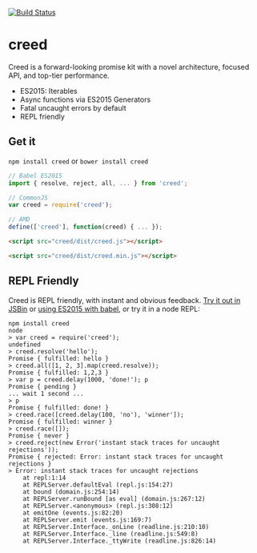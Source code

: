 [![Build Status](https://travis-ci.org/briancavalier/creed.svg?branch=master)](https://travis-ci.org/briancavalier/creed)

# creed

Creed is a forward-looking promise kit with a novel architecture, focused API, and top-tier performance.

* ES2015: Iterables
* Async functions via ES2015 Generators
* Fatal uncaught errors by default
* REPL friendly

## Get it

`npm install creed` or `bower install creed`

```js
// Babel ES2015
import { resolve, reject, all, ... } from 'creed';

// CommonJS
var creed = require('creed');

// AMD
define(['creed'], function(creed) { ... });
```

```html
<script src="creed/dist/creed.js"></script>

<script src="creed/dist/creed.min.js"></script>
```

## REPL Friendly

Creed is REPL friendly, with instant and obvious feedback. [Try it out in JSBin](https://jsbin.com/muzoba/edit?js,console) or [using ES2015 with babel](https://jsbin.com/faxene/edit?js,console), or try it in a node REPL:

```
npm install creed
node
> var creed = require('creed');
undefined
> creed.resolve('hello');
Promise { fulfilled: hello }
> creed.all([1, 2, 3].map(creed.resolve));
Promise { fulfilled: 1,2,3 }
> var p = creed.delay(1000, 'done!'); p
Promise { pending }
... wait 1 second ...
> p
Promise { fulfilled: done! }
> creed.race([creed.delay(100, 'no'), 'winner']);
Promise { fulfilled: winner }
> creed.race([]);
Promise { never }
> creed.reject(new Error('instant stack traces for uncaught rejections'));
Promise { rejected: Error: instant stack traces for uncaught rejections }
> Error: instant stack traces for uncaught rejections
    at repl:1:14
    at REPLServer.defaultEval (repl.js:154:27)
    at bound (domain.js:254:14)
    at REPLServer.runBound [as eval] (domain.js:267:12)
    at REPLServer.<anonymous> (repl.js:308:12)
    at emitOne (events.js:82:20)
    at REPLServer.emit (events.js:169:7)
    at REPLServer.Interface._onLine (readline.js:210:10)
    at REPLServer.Interface._line (readline.js:549:8)
    at REPLServer.Interface._ttyWrite (readline.js:826:14)
```

